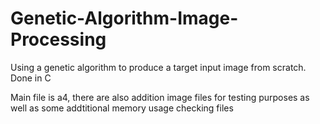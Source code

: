 # Genetic-Algorithm-Image-Processing
Using a genetic algorithm to produce a target input image from scratch. Done in C

Main file is a4, there are also addition image files for testing purposes as well as some addtitional memory usage checking files
